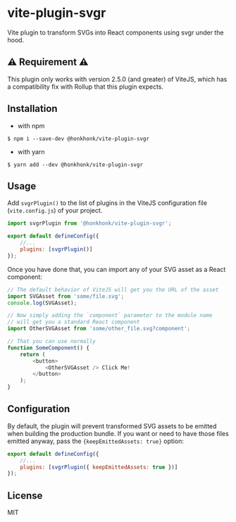 # vite-plugin-svgr

Vite plugin to transform SVGs into React components using svgr under the hood.

## :warning: Requirement :warning:

This plugin only works with version 2.5.0 (and greater) of ViteJS, which has a compatibility fix with Rollup that this plugin expects.

## Installation

-   with npm

```shell
$ npm i --save-dev @honkhonk/vite-plugin-svgr
```

-   with yarn

```shell
$ yarn add --dev @honkhonk/vite-plugin-svgr
```

## Usage

Add `svgrPlugin()` to the list of plugins in the ViteJS configuration file (`vite.config.js`) of your project.

```js
import svgrPlugin from '@honkhonk/vite-plugin-svgr';

export default defineConfig({
    //...
    plugins: [svgrPlugin()]
});
```

Once you have done that, you can import any of your SVG asset as a React component:

```js
// The default behavior of ViteJS will get you the URL of the asset
import SVGAsset from 'some/file.svg';
console.log(SVGAsset);

// Now simply adding the `component` parameter to the module name
// will get you a standard React component
import OtherSVGAsset from 'some/other_file.svg?component';

// That you can use normally
function SomeComponent() {
    return (
        <button>
            <OtherSVGAsset /> Click Me!
        </button>
    );
}
```

## Configuration

By default, the plugin will prevent transformed SVG assets to be emitted when building the production bundle. If you want or need to have those files emitted anyway, pass the `{keepEmittedAssets: true}` option:

```js
export default defineConfig({
    //...
    plugins: [svgrPlugin({ keepEmittedAssets: true })]
});
```

## License

MIT
